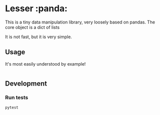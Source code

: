 # Lesser :panda:

This is a tiny data manipulation library, very loosely based on pandas.
The core object is a dict of lists

It is not fast, but it is very simple.

## Usage

It's most easily understood by example!

```
```

## Development

### Run tests

`pytest`
